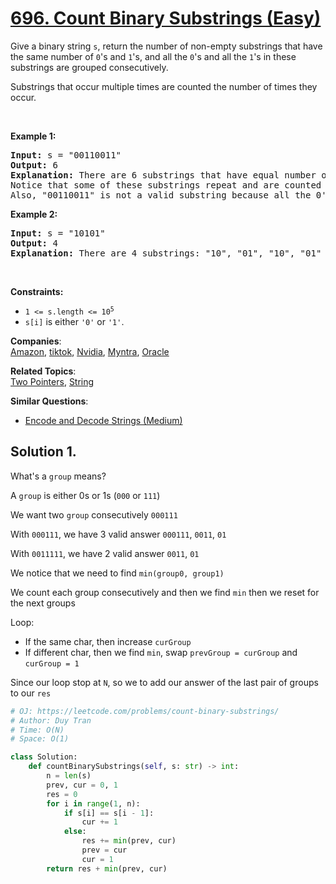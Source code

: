 # [696. Count Binary Substrings (Easy)](https://leetcode.com/problems/count-binary-substrings/)

<p>Give a binary string <code>s</code>, return the number of non-empty substrings that have the same number of <code>0</code>'s and <code>1</code>'s, and all the <code>0</code>'s and all the <code>1</code>'s in these substrings are grouped consecutively.</p>

<p>Substrings that occur multiple times are counted the number of times they occur.</p>

<p>&nbsp;</p>
<p><strong>Example 1:</strong></p>

<pre><strong>Input:</strong> s = "00110011"
<strong>Output:</strong> 6
<strong>Explanation:</strong> There are 6 substrings that have equal number of consecutive 1's and 0's: "0011", "01", "1100", "10", "0011", and "01".
Notice that some of these substrings repeat and are counted the number of times they occur.
Also, "00110011" is not a valid substring because all the 0's (and 1's) are not grouped together.
</pre>

<p><strong>Example 2:</strong></p>

<pre><strong>Input:</strong> s = "10101"
<strong>Output:</strong> 4
<strong>Explanation:</strong> There are 4 substrings: "10", "01", "10", "01" that have equal number of consecutive 1's and 0's.
</pre>

<p>&nbsp;</p>
<p><strong>Constraints:</strong></p>

<ul>
	<li><code>1 &lt;= s.length &lt;= 10<sup>5</sup></code></li>
	<li><code>s[i]</code> is either <code>'0'</code> or <code>'1'</code>.</li>
</ul>

**Companies**:  
[Amazon](https://leetcode.com/company/amazon), [tiktok](https://leetcode.com/company/tiktok), [Nvidia](https://leetcode.com/company/nvidia), [Myntra](https://leetcode.com/company/myntra), [Oracle](https://leetcode.com/company/oracle)

**Related Topics**:  
[Two Pointers](https://leetcode.com/tag/two-pointers/), [String](https://leetcode.com/tag/string/)

**Similar Questions**:

- [Encode and Decode Strings (Medium)](https://leetcode.com/problems/encode-and-decode-strings/)

## Solution 1.

What's a `group` means?

A `group` is either 0s or 1s (`000` or `111`)

We want two `group` consecutively `000111`

With `000111`, we have 3 valid answer `000111`, `0011`, `01`

With `0011111`, we have 2 valid answer `0011`, `01`

We notice that we need to find `min(group0, group1)`

We count each group consecutively and then we find `min` then we reset for the next groups

Loop:

- If the same char, then increase `curGroup`
- If different char, then we find `min`, swap `prevGroup = curGroup` and `curGroup = 1`

Since our loop stop at `N`, so we to add our answer of the last pair of groups to our `res`

```py
# OJ: https://leetcode.com/problems/count-binary-substrings/
# Author: Duy Tran
# Time: O(N)
# Space: O(1)

class Solution:
    def countBinarySubstrings(self, s: str) -> int:
        n = len(s)
        prev, cur = 0, 1
        res = 0
        for i in range(1, n):
            if s[i] == s[i - 1]:
                cur += 1
            else:
                res += min(prev, cur)
                prev = cur
                cur = 1
        return res + min(prev, cur)
```
